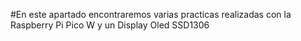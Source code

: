#En este apartado encontraremos varias practicas realizadas con la Raspberry Pi Pico W y un Display Oled SSD1306
